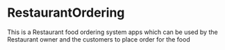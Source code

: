 # RestaurantOrdering
This is a Restaurant food ordering system apps which can be used by the Restaurant owner and the customers to place order for the food

